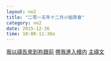 ```yaml
---
layout: ne2
title: "二零一五年十二月小組聚會"
category: ne2
date: 2015-12-26
time: 10:00-11:30a
---
```

<span>[我以禱告來到祢跟前](http://www.youtube.com/watch?v=jp8P5exXu5w)</span>
<span>[帶我進入幔内](http://www.youtube.com/watch?v=cw20DtPhJpw)</span>
<span>[主禱文](http://www.youtube.com/watch?v=p1baNBCny_c)</span>
